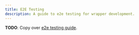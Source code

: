 ```yaml
---
title: E2E Testing
description: A guide to e2e testing for wrapper development.
---
```


**TODO**: Copy over [e2e testing guide](https://docs.polywrap.io/quick-start/create-wasm-wrappers/end-to-end-test).
